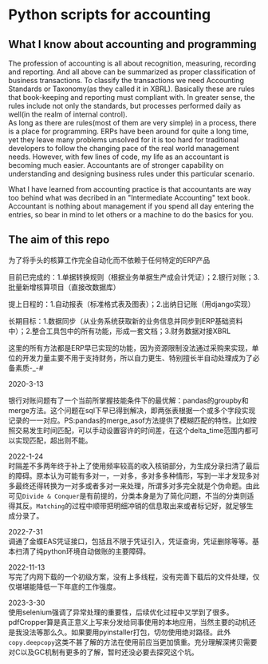 # Python scripts for accounting
## What I know about accounting and programming
The profession of accounting is all about recognition, measuring, recording and reporting. And all above can be summarized as proper classification of business transactions. To classify the transactions we need Accounting Standards or Taxonomy(as they called it in XBRL). Basically these are rules that book-keeping and reporting must compliant with. In greater sense, the rules include not only the standards, but processes performed daily as well(in the realm of internal control).   
As long as there are rules(most of them are very simple) in a process, there is a place for programming. ERPs have been around for quite a long time, yet they leave many problems unsolved for it is too hard for traditional developers to follow the changing pace of the real world management needs. However, with few lines of code, my life as an accountant is becoming much easier. Accountants are of stronger capability on understanding and designing business rules under this particular scenario.  

What I have learned from accounting practice is that accountants are way too behind what was decribed in an "Intermediate Accounting" text book. Accountant is nothing about management if you spend all day entering the entries, so bear in mind to let others or a machine to do the basics for you.
## The aim of this repo
为了将手头的核算工作完全自动化而不依赖于任何特定的ERP产品

目前已完成的：1.单据转换规则（根据业务单据生产成会计凭证）；2.银行对账；3.批量新增核算项目（直接改数据库）

提上日程的：1.自动报表（标准格式表及图表）；2.出纳日记账（用django实现）

长期目标：1.数据同步（从业务系统获取新的业务信息并同步到ERP基础资料中）；2.整合工具包中的所有功能，形成一套文档；3.财务数据对接XBRL

这里的所有方法都是ERP早已实现的功能，因为资源限制没法通过采购来实现，单位的开发力量主要不用于支持财务，所以自力更生、特别擅长半自动处理成为了必备素质-_-#  

2020-3-13

银行对账问题有了一个当前所掌握技能条件下的最优解：pandas的groupby和merge方法。这个问题在sql下早已得到解决，即两张表根据一个或多个字段实现记录的一一对应。PS:pandas的merge_asof方法提供了模糊匹配的特性。比如按照交易发生时间匹配，可以手动设置容许的时间差，在这个delta_time范围内都可以实现匹配，超出则不能。  
  
  2022-1-24  
时隔差不多两年终于补上了使用频率较高的收入核销部分，为生成分录扫清了最后的障碍。原本认为可能有多对一，一对多，多对多多种情形，写到一半才发现多对多最终还得转换为一对多或者多对一来处理，所谓多对多完全就是个伪命题。由此可见`Divide & Conquer`是有前提的，分类本身是为了简化问题，不当的分类则适得其反。`Matching`的过程中顺带把明细冲销的信息取出来或者标记好，就足够生成分录了。

  2022-7-31  
调通了金蝶EAS凭证接口，包括且不限于凭证引入，凭证查询，凭证删除等等。基本扫清了纯python环境自动做账的主要障碍。

  2022-11-13  
写完了内网下载的一个初级方案，没有上多线程，没有完善下载后的文件处理，仅仅堪堪能降低一下年底的工作强度。  
  
  2023-3-30  
使用selenium强调了异常处理的重要性，后续优化过程中又学到了很多。pdfCropper算是真正意义上写来分发给同事使用的本地应用，当然主要的动机还是我没法等那么久。如果要用pyinstaller打包，切勿使用绝对路径。此外`copy.deepcopy`这类不甚了解的方法在使用前应当更加慎重。充分理解深拷贝需要对C以及GC机制有更多的了解，暂时还没必要去探究这个坑。
